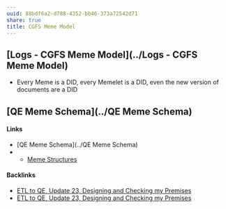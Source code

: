 ```yaml
---
uuid: 88bdf6a2-d788-4352-bb46-373a72542d71
share: true
title: CGFS Meme Model
---
```

## [Logs - CGFS Meme Model](../Logs - CGFS Meme Model)

* Every Meme is a DID, every Memelet is a DID, even the new version of documents are a DID
## [QE Meme Schema](../QE Meme Schema)


#### Links

* [QE Meme Schema](../QE Meme Schema)
* * [Meme Structures](../18e9f505-d972-4314-83cd-2fa8e20e00da)

#### Backlinks

* [ETL to QE, Update 23, Designing and Checking my Premises](/2bd9365f-daba-418c-bbe8-3aed2804909d)
* [ETL to QE, Update 23, Designing and Checking my Premises](/2bd9365f-daba-418c-bbe8-3aed2804909d)